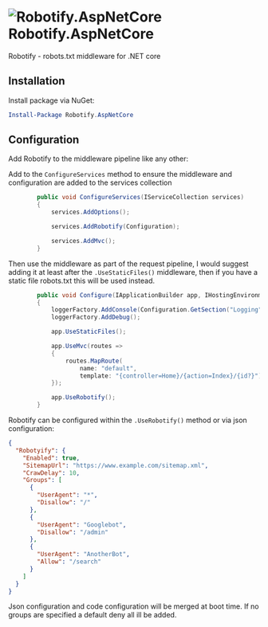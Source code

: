 # ![Robotify.AspNetCore](https://raw.githubusercontent.com/stormid/robotify.aspnetcore/master/docs/img/robot.png) Robotify.AspNetCore

Robotify - robots.txt middleware for .NET core

## Installation

Install package via NuGet:

```powershell
Install-Package Robotify.AspNetCore
```

## Configuration

Add Robotify to the middleware pipeline like any other:

Add to the `ConfigureServices` method to ensure the middleware and configuration are added to the services collection

```c#
        public void ConfigureServices(IServiceCollection services)
        {
            services.AddOptions();

            services.AddRobotify(Configuration);

            services.AddMvc();
        }
```

Then use the middleware as part of the request pipeline, I would suggest adding it at least after the `.UseStaticFiles()` middleware, then if you have a static file robots.txt this will be used instead.

```c#
        public void Configure(IApplicationBuilder app, IHostingEnvironment env, ILoggerFactory loggerFactory)
        {
            loggerFactory.AddConsole(Configuration.GetSection("Logging"));
            loggerFactory.AddDebug();

            app.UseStaticFiles();

            app.UseMvc(routes =>
            {
                routes.MapRoute(
                    name: "default",
                    template: "{controller=Home}/{action=Index}/{id?}");
            });

            app.UseRobotify();
        }
```

Robotify can be configured within the `.UseRobotify()` method or via json configuration:

```json
{
  "Robotyify": {
    "Enabled": true,
    "SitemapUrl": "https://www.example.com/sitemap.xml",
    "CrawDelay": 10,
    "Groups": [
      {
        "UserAgent": "*",
        "Disallow": "/"
      },
      {
        "UserAgent": "Googlebot",
        "Disallow": "/admin"
      },
      {
        "UserAgent": "AnotherBot",
        "Allow": "/search"
      }
    ]
  }
}
```

Json configuration and code configuration will be merged at boot time.  If no groups are specified a default deny all ill be added.